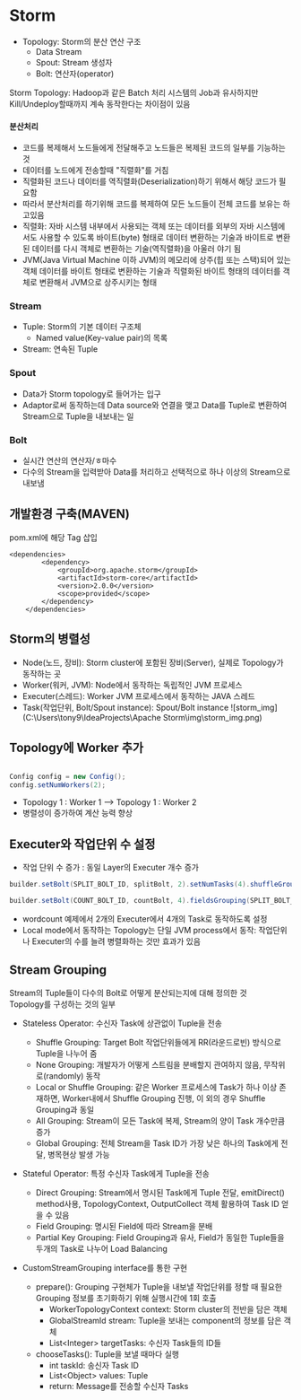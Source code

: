 # Storm

- Topology: Storm의 분산 연산 구조
    - Data Stream
    - Spout: Stream 생성자
    - Bolt: 연산자(operator)

Storm Topology: Hadoop과 같은 Batch 처리 시스템의 Job과 유사하지만<br> 
Kill/Undeploy할때까지 계속 동작한다는 차이점이 있음

#### 분산처리
- 코드를 복제해서 노드들에게 전달해주고 노드들은 복제된 코드의 일부를 기능하는 것
- 데이터를 노드에게 전송할때 "직렬화"를 거침
- 직렬화된 코드나 데이터를 역직렬화(Deserialization)하기 위해서 해당 코드가 필요함
- 따라서 분산처리를 하기위해 코드를 복제하여 모든 노드들이 전체 코드를 보유는 하고있음
- 직렬화: 자바 시스템 내부에서 사용되는 객체 또는 데이터를 외부의 자바 시스템에서도 사용할 수 있도록 바이트(byte) 형태로 데이터 변환하는 기술과 바이트로 변환된 데이터를 다시 객체로 변환하는 기술(역직렬화)을 아울러 야기 됨
- JVM(Java Virtual Machine 이하 JVM)의 메모리에 상주(힙 또는 스택)되어 있는 객체 데이터를 바이트 형태로 변환하는 기술과 직렬화된 바이트 형태의 데이터를 객체로 변환해서 JVM으로 상주시키는 형태

### Stream
- Tuple: Storm의 기본 데이터 구조체
    - Named value(Key-value pair)의 목록
- Stream: 연속된 Tuple

### Spout
- Data가 Storm topology로 들어가는 입구
- Adaptor로써 동작하는데 Data source와 연결을 맺고 Data를 Tuple로 변환하여 Stream으로
Tuple을 내보내는 일

### Bolt
- 실시간 연산의 연산자/ㅎ마수
- 다수의 Stream을 입력받아 Data를 처리하고 선택적으로 하나 이상의 Stream으로 내보냄

## 개발환경 구축(MAVEN)
pom.xml에 해당 Tag 삽입

    <dependencies>
            <dependency>
                <groupId>org.apache.storm</groupId>
                <artifactId>storm-core</artifactId>
                <version>2.0.0</version>
                <scope>provided</scope>
            </dependency>
        </dependencies>
        
## Storm의 병렬성
- Node(노드, 장비): Storm cluster에 포함된 장비(Server), 실제로 Topology가 동작하는 곳
- Worker(워커, JVM): Node에서 동작하는 독립적인 JVM 프로세스
- Executer(스레드): Worker JVM 프로세스에서 동작하는 JAVA 스레드
- Task(작업단위, Bolt/Spout instance): Spout/Bolt instance
![storm_img](C:\Users\tony9\IdeaProjects\Apache Storm\img\storm_img.png)

## Topology에 Worker 추가
```java

Config config = new Config();
config.setNumWorkers(2);
```
- Topology 1 : Worker 1 --> Topology 1 : Worker 2
- 병렬성이 증가하여 계산 능력 향상

## Executer와 작업단위 수 설정
- 작업 단위 수 증가 : 동일 Layer의 Executer 개수 증가
```java
builder.setBolt(SPLIT_BOLT_ID, splitBolt, 2).setNumTasks(4).shuffleGrouping(SENTENCE_SPOUT_ID);

builder.setBolt(COUNT_BOLT_ID, countBolt, 4).fieldsGrouping(SPLIT_BOLT_ID, new Fields("word"));
``` 
- wordcount 예제에서 2개의 Executer에서 4개의 Task로 동작하도록 설정
- Local mode에서 동작하는 Topology는 단일 JVM process에서 동작:
작업단위나 Executer의 수를 늘려 병렬화하는 것만 효과가 있음

## Stream Grouping

Stream의 Tuple들이 다수의 Bolt로 어떻게 분산되는지에 대해 정의한 것<br>
Topology를 구성하는 것의 일부
- Stateless Operator: 수신자 Task에 상관없이 Tuple을 전송
    - Shuffle Grouping: Target Bolt 작업단위들에게 RR(라운드로빈) 방식으로 Tuple을 나누어 줌
    - None Grouping: 개발자가 어떻게 스트림을 분배할지 관여하지 않음, 무작위로(randomly) 동작
    - Local or Shuffle Grouping: 같은 Worker 프로세스에 Task가 하나 이상 존재하면, Worker내에서 Shuffle Grouping 진행,
    이 외의 경우 Shuffle Grouping과 동일
    - All Grouping: Stream이 모든 Task에 복제, Stream의 양이 Task 개수만큼 증가
    - Global Grouping: 전체 Stream을 Task ID가 가장 낮은 하나의 Task에게 전달, 병목현상 발생 가능
    
- Stateful Operator: 특정 수신자 Task에게 Tuple을 전송
    - Direct Grouping: Stream에서 명시된 Task에게 Tuple 전달, emitDirect() method사용,
     TopologyContext, OutputCollect 객체 활용하여 Task ID 얻을 수 있음
    - Field Grouping: 명시된 Field에 따라 Stream을 분배
    - Partial Key Grouping: Field Grouping과 유사, Field가 동일한 Tuple들을 두개의 Task로 나누어 Load Balancing

- CustomStreamGrouping interface를 통한 구현
    - prepare(): Grouping 구현체가 Tuple을 내보낼 작업단위를 정할 때 필요한 Grouping 정보를 초기화하기 위해 실행시간에 1회 호출
        - WorkerTopologyContext context: Storm cluster의 전반을 담은 객체
        - GlobalStreamId stream: Tuple을 보내는 component의 정보를 담은 객체
        - List\<Integer> targetTasks: 수신자 Task들의 ID들
    - chooseTasks(): Tuple을 보낼 때마다 실행
        - int taskId: 송신자 Task ID
        - List\<Object> values: Tuple
        - return: Message를 전송할 수신자 Tasks